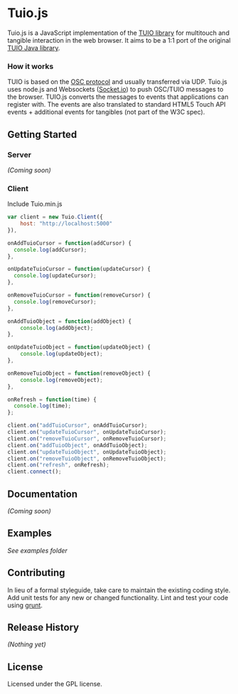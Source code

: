 # Tuio.js

Tuio.js is a JavaScript implementation of the [TUIO library](http://www.tuio.org) for multitouch and tangible interaction in the web browser. It aims to be a 1:1 port of the original [TUIO Java library](http://www.tuio.org/?java). 

### How it works
TUIO is based on the [OSC protocol](http://opensoundcontrol.org/) and usually transferred via UDP. Tuio.js uses node.js and Websockets ([Socket.io](http://socket.io/)) to push OSC/TUIO messages to the browser. TUIO.js converts the messages to events that applications can register with. The events are also translated to standard HTML5 Touch API events + additional events for tangibles (not part of the W3C spec).

## Getting Started
### Server
_(Coming soon)_

### Client
Include Tuio.min.js

```javascript
var client = new Tuio.Client({
    host: "http://localhost:5000"
}),

onAddTuioCursor = function(addCursor) {
  console.log(addCursor);
},

onUpdateTuioCursor = function(updateCursor) {
  console.log(updateCursor);
},

onRemoveTuioCursor = function(removeCursor) {
  console.log(removeCursor);
},

onAddTuioObject = function(addObject) {
    console.log(addObject);
},

onUpdateTuioObject = function(updateObject) {
    console.log(updateObject);
},

onRemoveTuioObject = function(removeObject) {
    console.log(removeObject);
},

onRefresh = function(time) {
  console.log(time);
};

client.on("addTuioCursor", onAddTuioCursor);
client.on("updateTuioCursor", onUpdateTuioCursor);
client.on("removeTuioCursor", onRemoveTuioCursor);
client.on("addTuioObject", onAddTuioObject);
client.on("updateTuioObject", onUpdateTuioObject);
client.on("removeTuioObject", onRemoveTuioObject);
client.on("refresh", onRefresh);
client.connect();
```

## Documentation
_(Coming soon)_

## Examples
_See examples folder_

## Contributing
In lieu of a formal styleguide, take care to maintain the existing coding style. Add unit tests for any new or changed functionality. Lint and test your code using [grunt](https://github.com/cowboy/grunt).

## Release History
_(Nothing yet)_

## License
Licensed under the GPL license.